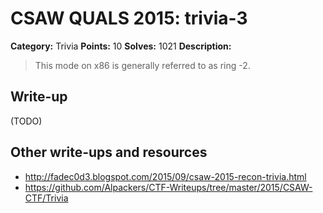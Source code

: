 # CSAW QUALS 2015: trivia-3

**Category:** Trivia
**Points:** 10
**Solves:** 1021
**Description:**

> This mode on x86 is generally referred to as ring -2.


## Write-up

(TODO)

## Other write-ups and resources

* <http://fadec0d3.blogspot.com/2015/09/csaw-2015-recon-trivia.html>
* <https://github.com/Alpackers/CTF-Writeups/tree/master/2015/CSAW-CTF/Trivia>

